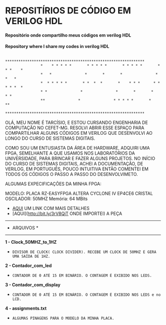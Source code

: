 # REPOSITÍRIOS DE CÓDIGO EM VERILOG HDL




####  Repositório onde compartilho meus códigos em verilog HDL
#### Repository where I share my codes in verilog HDL
```
                *************************************************************** 
                *    * * * * *       * * * * *       * * * * *       * * *    *  
                *   *               *       *       *               *     *   *   
                *  * * * * *       * *  *  *       *    * * *      * * * * *  *   
                * *               *               *       *       *         * *   
                **               *               * * * * *       *           **   
                *************************************************************** 
```
    



OLÁ, MEU NOME É TARCÍSIO, E ESTOU CURSANDO ENGENHARIA DE COMPUTAÇÃO
NO CEFET-MG.
RESOLVI ABRIR ESSE ESPAÇO PARA COMPARTILHAR ALGUNS 
CÓDIGOS EM VERILOG QUE DESENVOLVI AO LONGO DO CURSO DE SISTEMAS DIGITAIS.

COMO SOU UM ENTUSIASTA DA ÁREA DE HARDWARE, ADQUIRI UMA FPGA, SEMELHANTE 
A QUE USAMOS NOS LABORATÓRIOS DA UNIVERSIDADE, PARA BRINCAR E FAZER ALGUNS PROJETOS.
NO INÍCIO DO CURSO DE SISTEMAS DIGITAIS, ACHEI A DOCUMENTAÇÃO, DE VERILOG, EM PORTUGUÊS, 
POUCO INTUITIVA ENTÃO COMENTEI EM TODOS OS CÓDIGOS O PASSO A PASSO DO DESENVOLVIMETO.

ALGUMAS EXPECIFICAÇÕES DA MINHA FPGA:

MODELO: PLACA RZ-EASYFPGA ALTERA CYCLONE IV EP4CE6
CRISTAL OSCILADOR: 50MHZ
Memória: 64 MBits

* [AQUI](https://www.embarcados.com.br/placa-de-fpga-com-cyclone-iv/) UM LINK COM MAIS DETALHES 
* [AQUI](http://bit.ly/3rV8QjT ONDE IMPORTEI) A PEÇA
 

*****************
*   ARQUIVOS    *
*****************

**1 - Clock_50MHZ_to_1HZ**
*     DIVISOR DE CLOCK( CLOCK DIVIDER). RECEBE UM CLOCK DE 50MHZ E GERA UMA SAÍDA DE 1HZ.

**2 - Contador_com_led**
*     CONTADOR DE 0 ATÉ 15 EM BINÁRIO. O CONTAGEM É EXIBIDO NOS LEDS.

**3 - Contador_com_display**
*     CONTADOR DE 0 ATÉ 15 EM BINÁRIO. O CONTAGEM É EXIBIDO NOS LEDS e no LCD.

**4 - assignments.txt**
*     ALGUMAS PINAGENS PARA O MODELO DA MINHA PLACA.